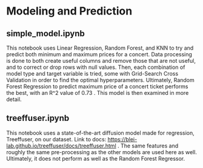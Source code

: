 # Modeling and Prediction

## simple_model.ipynb
This notebook uses Linear Regression, Random Forest, and KNN to try and predict both minimum and maximum prices for a concert. Data processing is done to both create useful columns and remove those that are not useful, and to correct or drop rows with null values. Then, each combination of model type and target variable is tried, some with Grid-Search Cross Validation in order to find the optimal hyperparameters. Ultimately, Random Forest Regression to predict maximum price of a concert ticket performs the best, with an R^2 value of 0.73 . This model is then examined in more detail.

## treeffuser.ipynb
This notebook uses a state-of-the-art diffusion model made for regression, Treeffuser, on our dataset. Link to docs: https://blei-lab.github.io/treeffuser/docs/treeffuser.html . The same features and roughly the same pre-processing as the other models are used here as well. Ultimately, it does not perform as well as the Random Forest Regressor. 